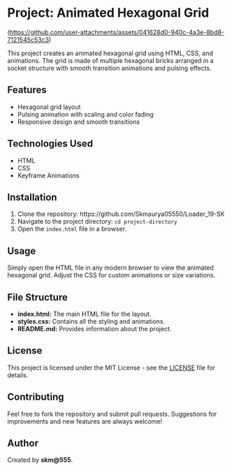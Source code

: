 <h1>Project: Animated Hexagonal Grid</h1>

(https://github.com/user-attachments/assets/041628d0-940c-4a3e-8bd8-7121545c53c3)


<p>This project creates an animated hexagonal grid using HTML, CSS, and animations. The grid is made of multiple hexagonal bricks arranged in a socket structure with smooth transition animations and pulsing effects.</p>

<h2>Features</h2>
<ul>
  <li>Hexagonal grid layout</li>
  <li>Pulsing animation with scaling and color fading</li>
  <li>Responsive design and smooth transitions</li>
</ul>

<h2>Technologies Used</h2>
<ul>
  <li>HTML</li>
  <li>CSS</li>
  <li>Keyframe Animations</li>
</ul>

<h2>Installation</h2>
<ol>
  <li>Clone the repository: https://github.com/Skmaurya05550/Loader_19-SK</code></li>
  <li>Navigate to the project directory: <code>cd project-directory</code></li>
  <li>Open the <code>index.html</code> file in a browser.</li>
</ol>

<h2>Usage</h2>
<p>Simply open the HTML file in any modern browser to view the animated hexagonal grid. Adjust the CSS for custom animations or size variations.</p>

<h2>File Structure</h2>
<ul>
  <li><strong>index.html:</strong> The main HTML file for the layout.</li>
  <li><strong>styles.css:</strong> Contains all the styling and animations.</li>
  <li><strong>README.md:</strong> Provides information about the project.</li>
</ul>

<h2>License</h2>
<p>This project is licensed under the MIT License - see the <a href="LICENSE">LICENSE</a> file for details.</p>

<h2>Contributing</h2>
<p>Feel free to fork the repository and submit pull requests. Suggestions for improvements and new features are always welcome!</p>

<h2>Author</h2>
<p>Created by <strong>skm@555</strong>.</p>

</body>
</html>
